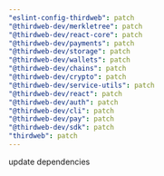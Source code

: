 ```yaml
---
"eslint-config-thirdweb": patch
"@thirdweb-dev/merkletree": patch
"@thirdweb-dev/react-core": patch
"@thirdweb-dev/payments": patch
"@thirdweb-dev/storage": patch
"@thirdweb-dev/wallets": patch
"@thirdweb-dev/chains": patch
"@thirdweb-dev/crypto": patch
"@thirdweb-dev/service-utils": patch
"@thirdweb-dev/react": patch
"@thirdweb-dev/auth": patch
"@thirdweb-dev/cli": patch
"@thirdweb-dev/pay": patch
"@thirdweb-dev/sdk": patch
"thirdweb": patch
---
```


update dependencies
